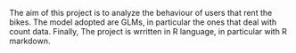 The aim of this project is to analyze the behaviour of users that rent the bikes.
The model adopted are GLMs, in particular the ones that deal with count data.
Finally, The project is wrritten in R language, in particular with R markdown.
